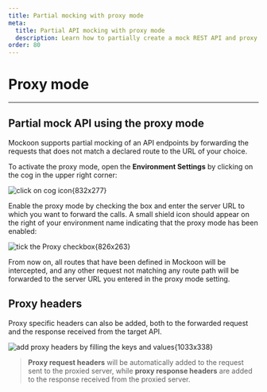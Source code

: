 ```yaml
---
title: Partial mocking with proxy mode
meta:
  title: Partial API mocking with proxy mode
  description: Learn how to partially create a mock REST API and proxy to another JSON REST server with Mockoon
order: 80
---
```


# Proxy mode

---

## Partial mock API using the proxy mode

Mockoon supports partial mocking of an API endpoints by forwarding the requests that does not match a declared route to the URL of your choice.

To activate the proxy mode, open the **Environment Settings** by clicking on the cog in the upper right corner:

![click on cog icon{832x277}](/images/docs/open-settings.png)

Enable the proxy mode by checking the box and enter the server URL to which you want to forward the calls. A small shield icon should appear on the right of your environment name indicating that the proxy mode has been enabled:

![tick the Proxy checkbox{826x263}](/images/docs/v1.8.0-enable-proxy.png)

From now on, all routes that have been defined in Mockoon will be intercepted, and any other request not matching any route path will be forwarded to the server URL you entered in the proxy mode setting.

## Proxy headers

Proxy specific headers can also be added, both to the forwarded request and the response received from the target API.

![add proxy headers by filling the keys and values{1033x338}](/images/docs/v1.8.0-proxy-headers.png)

> **Proxy request headers** will be automatically added to the request sent to the proxied server, while **proxy response headers** are added to the response received from the proxied server.
